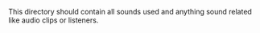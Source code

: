 This directory should contain all sounds used and anything sound related like audio clips or listeners.

